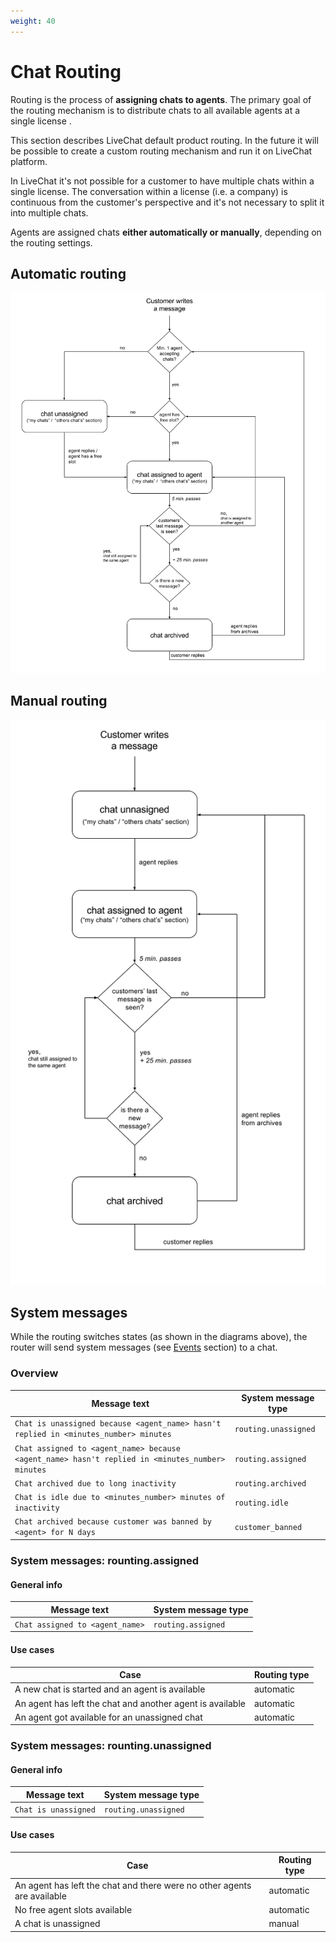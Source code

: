 ```yaml
---
weight: 40
---
```


# Chat Routing

Routing is the process of **assigning chats to agents**. The primary goal of the routing mechanism is to distribute chats to all available agents at a single license .

This section describes LiveChat default product routing. In the future it will be possible to create a custom routing mechanism and run it on LiveChat platform.

In LiveChat it's not possible for a customer to have multiple chats within a single license. The conversation within a license (i.e. a company) is continuous from the customer's perspective and it's not necessary to split it into multiple chats.

Agents are assigned chats **either automatically or manually**, depending on the routing settings.

## Automatic routing

![Automatic routing](./images/automatic-routing.png "automatic routing")

## Manual routing

![Manual routing](./images/manual-routing.png "manual routing")

## System messages

While the routing switches states (as shown in the diagrams above), the router will send system messages (see [Events](#system-message) section) to a chat.

###  Overview

| Message text | System message type |
|--------------|---------------------|
| `Chat is unassigned because <agent_name> hasn't replied in <minutes_number> minutes` | `routing.unassigned` |
| `Chat assigned to <agent_name> because <agent_name> hasn't replied in <minutes_number> minutes` | `routing.assigned` |
| `Chat archived due to long inactivity` | `routing.archived` |
| `Chat is idle due to <minutes_number> minutes of inactivity` | `routing.idle` |
| `Chat archived because customer was banned by <agent> for N days` | `customer_banned` |

### System messages: rounting.assigned

#### General info

| Message text | System message type |
|--------------|---------------------|
| `Chat assigned to <agent_name>` | `routing.assigned` |

#### Use cases

| Case| Routing type |
|--------------|---------------------|
| A new chat is started and an agent is available | automatic |
| An agent has left the chat and another agent is available | automatic |
| An agent got available for an unassigned chat | automatic |

### System messages: rounting.unassigned

#### General info

| Message text | System message type |
|--------------|---------------------|
| `Chat is unassigned` | `routing.unassigned` |

#### Use cases

| Case| Routing type |
|--------------|---------------------|
| An agent has left the chat and there were no other agents are available | automatic |
| No free agent slots available | automatic |
| A chat is unassigned | manual |


